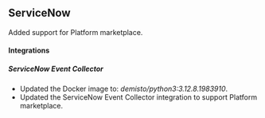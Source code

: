 ## ServiceNow

Added support for Platform marketplace.

#### Integrations

##### ServiceNow Event Collector

- Updated the Docker image to: *demisto/python3:3.12.8.1983910*.
- Updated the ServiceNow Event Collector integration to support Platform marketplace.

